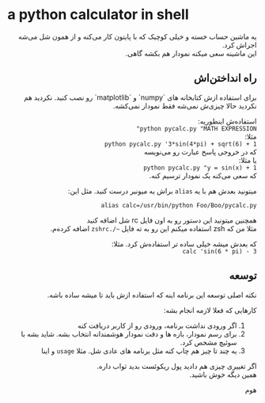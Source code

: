 # a python calculator in shell

<div dir="rtl">

یه ماشین حساب خسته و خیلی کوچیک که با پایتون کار می‌کنه و از همون شل می‌شه اجراش کرد.  
این ماشینه سعی میکنه نمودار هم بکشه گاهی.

<h2>راه انداختن‌اش</h2>
برای استفاده ازش کتابخانه های `numpy` و `matplotlib` رو نصب کنید.  
نکردید هم نکردید حالا چیزی‌ش نمی‌شه فقط نمودار نمی‌کشه.

استفاده‌ش اینطوریه:  
`python pycalc.py "MATH EXPRESSION"`  
مثلا:  
`python pycalc.py '3*sin(4*pi) + sqrt(6) + 1`  
که در خروجی پاسخ عبارت رو می‌نویسه  
یا مثلا:  
`python pycalc.py "y = sin(x) + 1`  
که سعی می‌کنه یک نمودار ترسیم کنه.

میتونید بعدش هم با یه `alias` براش یه میونبر درست کنید. مثل این:

`alias calc=/usr/bin/python Foo/Boo/pycalc.py`

همچنین میتونید این دستور رو به اون فایل rc شل اضافه کنید  
مثلا من که zsh استفاده میکنم این رو به ته فایل `~/.zshrc` اضافه کرده‌م.

که بعدش میشه خیلی ساده تر استفاده‌ش کرد. مثلا:  
`calc 'sin(6 * pi) - 3`


<h2>توسعه</h2>

نکته اصلی توسعه این برنامه اینه که استفاده ازش باید تا میشه ساده باشه.  

کارهایی که فعلا لازمه انجام بشه:  
1. اگر ورودی نداشت برنامه، ورودی رو از کاربر دریافت کنه
2. برای رسم نمودار، بازه ها و دقت نمودار هوشمندانه انتخاب بشه. شاید بشه با سوئیچ مشخص کرد.
3. یه چند تا چیز هم چاپ کنه مثل برنامه های عادی شل. مثلا `usage` و اینا

اگر تغییری چیزی هم دادید پول ریکوئست بدید ثواب داره.  
همین دیگه خوش باشید.

هوم

</div>
